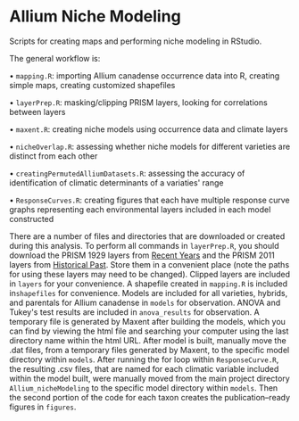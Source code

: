 # Allium Niche Modeling

Scripts for creating maps and performing niche modeling in RStudio.

The general workflow is:

•	`mapping.R`: importing Allium canadense occurrence data into R, creating simple maps, creating customized shapefiles

•	`layerPrep.R`: masking/clipping PRISM layers, looking for correlations between layers

•	`maxent.R`: creating niche models using occurrence data and climate layers

•	`nicheOverlap.R`: assessing whether niche models for different varieties are distinct from each other

• `creatingPermutedAlliumDatasets.R`: assessing the accuracy of identification of climatic determinants of a variaties' range

• `ResponseCurves.R`: creating figures that each have multiple response curve graphs representing each environmental layers included in each model constructed

There are a number of files and directories that are downloaded or created during this analysis. To perform all commands in `layerPrep.R`, you should download the PRISM 1929 layers from [Recent Years](http://prism.oregonstate.edu/recent/) and the PRISM 2011 layers from [Historical Past](http://prism.oregonstate.edu/historical/). Store them in a convenient place (note the paths for using these layers may need to be changed). Clipped layers are included in `layers` for your convenience. A shapefile created in `mapping.R` is included in`shapefiles` for convenience. Models are included for all varieties, hybrids, and parentals for Allium canadense in `models` for observation. ANOVA and Tukey's test results are included in `anova_results` for observation. A temporary file is generated by Maxent after building the models, which you can find by viewing the html file and searching your computer using the last directory name within the html URL. After model is built, manually move the .dat files, from a temporary files generated by Maxent, to the specific model directory within `models`. After running the for loop within `ResponseCurve.R`, the resulting .csv files, that are named for each climatic variable included within the model built, were manually moved from the main project directory `Allium_nicheModeling` to the specific model directory within `models`. Then the second portion of the code for each taxon creates the publication–ready figures in `figures`.
